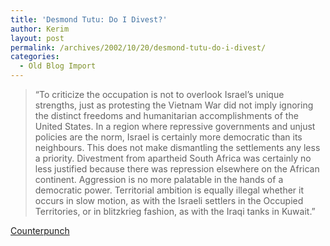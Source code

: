 ```yaml
---
title: 'Desmond Tutu: Do I Divest?'
author: Kerim
layout: post
permalink: /archives/2002/10/20/desmond-tutu-do-i-divest/
categories:
  - Old Blog Import
---
```


>   &#8220;To criticize the occupation is not to overlook Israel&#8217;s unique strengths, just as protesting the Vietnam War did not imply ignoring the distinct freedoms and humanitarian accomplishments of the United States. In a region where repressive governments and unjust policies are the norm, Israel is certainly more democratic than its neighbours. This does not make dismantling the settlements any less a priority. Divestment from apartheid South Africa was certainly no less justified because there was repression elsewhere on the African continent. Aggression is no more palatable in the hands of a democratic power. Territorial ambition is equally illegal whether it occurs in slow motion, as with the Israeli settlers in the Occupied Territories, or in blitzkrieg fashion, as with the Iraqi tanks in Kuwait.&#8221;


<a href="http://www.counterpunch.org/tutu1017.html" onclick="_gaq.push(['_trackEvent', 'outbound-article', 'http://www.counterpunch.org/tutu1017.html', 'Counterpunch']);" >Counterpunch</a>

